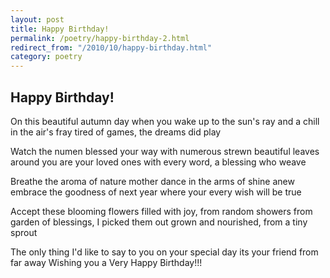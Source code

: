 ```yaml
---
layout: post
title: Happy Birthday!
permalink: /poetry/happy-birthday-2.html
redirect_from: "/2010/10/happy-birthday.html"
category: poetry
---
```


Happy Birthday!
---------------

On this beautiful autumn day
when you wake up to the sun's ray
and a chill in the air's fray
tired of games, the dreams did play

Watch the numen blessed your way
with numerous strewn beautiful leaves
around you are your loved ones
with every word, a blessing who weave

Breathe the aroma of nature mother
dance in the arms of shine anew
embrace the goodness of next year 
where your every wish will be true

Accept these blooming flowers
filled with joy, from random showers
from garden of blessings, I picked them out
grown and nourished, from a tiny sprout

The only thing I'd like to say
to you on your special day
its your friend from far away
Wishing you a Very Happy Birthday!!!
